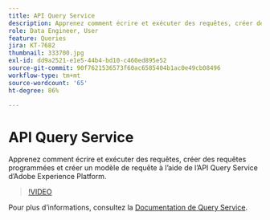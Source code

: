 ```yaml
---
title: API Query Service
description: Apprenez comment écrire et exécuter des requêtes, créer des requêtes programmées et créer un modèle de requête à lʼaide de lʼAPI Query Service dʼAdobe Experience Platform.
role: Data Engineer, User
feature: Queries
jira: KT-7682
thumbnail: 333700.jpg
exl-id: dd9a2521-e1e5-44b4-bd10-c460ed895e52
source-git-commit: 90f7621536573f60ac6585404b1ac0e49cb08496
workflow-type: tm+mt
source-wordcount: '65'
ht-degree: 86%

---
```


# API Query Service

Apprenez comment écrire et exécuter des requêtes, créer des requêtes programmées et créer un modèle de requête à lʼaide de lʼAPI Query Service dʼAdobe Experience Platform.

>[!VIDEO](https://video.tv.adobe.com/v/333700?quality=12&learn=on)

Pour plus d’informations, consultez la [Documentation de Query Service](https://experienceleague.adobe.com/docs/experience-platform/query/home.html?lang=fr).

